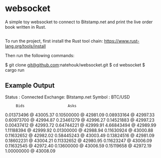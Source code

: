 # websocket

A simple toy websocket to connect to Bitstamp.net and print the live order book written in Rust.

##
To run the project, first install the Rust tool chain: https://www.rust-lang.org/tools/install

Then run the following commands:

$ git clone git@github.com:natehouk/websocket.git
$ cd websocket
$ cargo run

## Example Output

Status  : Connected
Exchange: Bitstamp.net
Symbol  : BTC/USD

         Bids                    Asks
0.01373496 @ 43005.37	0.10500000 @ 42981.09
0.08933164 @ 42997.33	0.60973700 @ 42994.87
0.23461279 @ 42996.27	0.14521883 @ 42997.23
0.00437412 @ 42993.72	0.64744221 @ 42999.91
4.66843494 @ 42989.99	1.11188394 @ 42999.92
0.01300000 @ 42988.94	0.11630924 @ 43000.88
0.11632652 @ 42982.02	0.58445243 @ 43003.49
0.13824516 @ 42981.09	0.18602231 @ 43004.21
0.11332652 @ 42980.95	0.11623247 @ 43006.09
0.11632545 @ 42972.40	0.13600000 @ 43006.59
0.15119658 @ 42972.19	1.00000000 @ 43008.09
